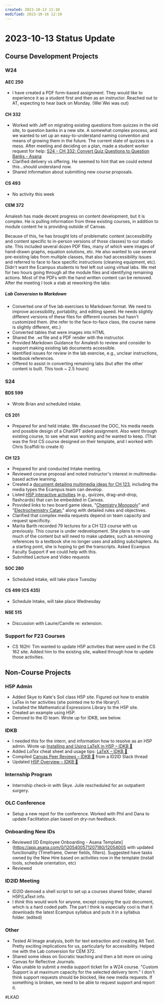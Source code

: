 ```yaml
---
created: 2023-10-13 11:10
modified: 2023-10-16 12:10
---
```


# 2023-10-13 Status Update

## Course Development Projects

### W24

#### AEC 250

* I have created a PDF form-based assignment. They would like to experience it as a student first and then as an instructor. Reached out to AT, expecting to hear back on Monday. (Wei Wei was out)

#### CH 332

* Worked with Jeff on migrating existing questions from quizzes in the old site, to question banks in a new site. A somewhat complex process, and we wanted to set up an easy-to-understand naming convention and means of growing them in the future. The current state of quizzes is a mess. After meeting and deciding on a plan, made a student worker request for help: [S24 - CH 332: Convert Quiz Questions to Question Banks - Asana](https://app.asana.com/0/1205644311119981/1205683250189952)
* Clarified delivery vs offering. He seemed to hint that we could extend this...should understand now.
* Shared information about submitting new course proposals.

#### CS 493

* No activity this week

#### CEM 372

Amalesh has made decent progress on content development, but it is complex. He is pulling information from three existing courses, in addition to module content he is providing outside of Canvas.

Because of this, he has brought lots of problematic content (accessibility and content specific to in-person versions of those classes) to our studio site. This included several dozen PDF files, many of which were images of hand-drawn graphs, equation solutions, etc. He also wanted to use several pre-existing labs from multiple classes, that also had accessibility issues and referred to face to face specific instructions (cleaning equipment, etc). Didn't want the Ecampus students to feel left out using virtual labs. We met for two hours going through all the module files and identifying remaining actions. Most of the PDFs with the hand written content can be removed. After the meeting I took a stab at reworking the labs:

##### Lab Conversion to Markdown

* Converted one of five lab exercises to Markdown format. We need to improve accessibility, portability, and editing speed. He needs slightly different versions of these files for different courses but hasn't customized them. (the refer to the face-to-face class, the course name is slightly different, etc.)
* Converted tables that were images into HTML
* Shared the `.md` file and a PDF render with the instructor.
* Provided Markdown Guidance for Amalesh to review and consider to support making existing lab documents accessible.
* Identified issues for review in the lab exercise, e.g., unclear instructions, textbook references.
* Offered to assist in converting remaining labs (but after the other content is built. This took ~ 2.5 hours)

### S24

#### BDS 599

* Wrote Brian and scheduled intake.

#### CS 201

* Prepared for and held intake. We discussed the DOC, his media needs and possible design of a ChatGPT aided assignment. Also went through existing course, to see what was working and he wanted to keep. (That was the first CS course designed on their template, and I worked with Chris Scaffidi to create it)

#### CH 123

* Prepared for and conducted Intake meeting.
* Reviewed course proposal and noted instructor's interest in multimedia-based active learning.
* Created a [document detailing multimedia ideas for CH 123](https://oregonstate.box.com/s/ehf7jdbj2feqs71nbwluz0ngiwvvgg9q), including the media types the Ecampus team can develop.
* Listed [H5P interactive activities](https://oregonstate.box.com/s/jp4qqp615gz7mcv0qh8l96djzi4xp640) (e.g., quizzes, drag-and-drop, flashcards) that can be embedded in Canvas.
* Provided links to two board game ideas, "[Chemistry Monopoly](https://oregonstate.box.com/s/mota71w66ppjkyvlg785tykva3j82tj3)" and "[Electrochemistry Catan](https://oregonstate.box.com/s/pl5x1ng7uxeqbxw1k3iulkdfpmqi7xff)," along with detailed rules and objectives.
* Clarified that complex media requests depend on team capacity and request specificity.
* Marita Barth recorded 79 lectures for a CH 123 course with us previously. This course is under redevelopment. She plans to re-use much of the content but will need to make updates, such as removing references to a textbook she no longer uses and adding subchapters. As a starting point, she is hoping to get the transcripts. Asked Ecampus Faculty Support if we could help with this.
* Submitted Lecture and Video requests

#### SOC 280

* Scheduled intake, will take place Tuesday

#### CS 499 (CS 435)

* Schedule Intake, will take place Wednesday

#### NSE 515

* Discussion with Laurie/Camille re: extension.

### Support for F23 Courses

* CS 162H: Tim wanted to update H5P activities that were used in the CS 162 site. Added him to the existing site, walked through how to update those activities.

## Non-Course Projects

### H5P Admin

* Added Skye to Kate's Soil class H5P site. Figured out how to enable LaTex in her activities (she pointed me to the library!).
* Installed the Mathematical Expressions Library to the H5P site.
* Created an example using H5P.
* Demoed to the ID team. Wrote up for IDKB, see below.

### IDKB

* I needed this for the intern, and information how to resolve as an H5P admin. Wrote up [Installing and Using LaTeX in H5P – IDKB 🦫](https://idkb.oregonstate.education/knowledge-base/installing-and-using-latex-in-h5p/)
* Added $LaTex$ cheat sheet and usage tips: [LaTeX – IDKB 🦫](https://idkb.oregonstate.education/knowledge-base/latex/)
* Compiled [Canvas Peer Reviews – IDKB 🦫](https://idkb.oregonstate.education/knowledge-base/canvas-peer-reviews/) from a ID2ID Slack thread
* Updated [H5P Overview – IDKB 🦫](https://idkb.oregonstate.education/knowledge-base/h5p-overview/)

### Internship Program

* Internship check-in with Skye. Julie rescheduled for an outpatient surgery.

### OLC Conference

* Setup a new repot for the conference. Worked with Phil and Dana to update Facilitation plan based on dry-run feedback.

### Onboarding New IDs

* Reviewed [ID Employee Onboarding - Asana Template](<https://app.asana.com/0/1205400571207180/12054005> with updated functionality (Timeframe, Owner fields, filters). Suggested have tasks owned by the New Hire based on activities now in the template (install tools, schedule orientation, etc)
* Reviewed

### ID2ID Meeting

* ID2ID demoed a shell script to set up a courses shared folder, shared H5P/LaText info.
* I _think_ this would work for anyone, except copying the quiz document, which is a hard coded path. The part I think is especially cool is that it downloads the latest Ecampus syllabus and puts it in a syllabus folder. (edited)

### Other

* Tested AI Image analysis, both for text extraction and creating Alt Text. Pretty exciting implications for us, particularly for accessibility. Helped me with the Lab conversion for CEM 372.
* Shared some ideas on Socratic teaching and then a bit more on using Canvas for Reflective Journals.
* Was unable to submit a media support ticket for a W24 course. "Custom Support is at maximum capacity for the selected delivery term." I don't think support requests should be blocked, like new media requests. If something is broken, we need to be able to request support and report it.

#LKAD
